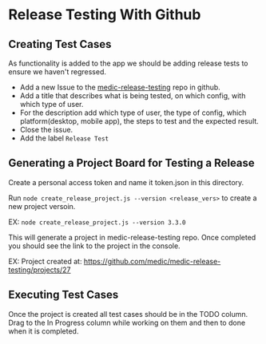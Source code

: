# Release Testing With Github

## Creating Test Cases

As functionality is added to the app we should be adding release tests to ensure we haven't regressed. 

* Add a new Issue to the [medic-release-testing](https://github.com/medic/medic-release-testing/issues) repo in github. 
* Add a title that describes what is being tested, on which config, with which type of user.
* For the description add which type of user, the type of config, which platform(desktop, mobile app), the steps to test and the expected result. 
* Close the issue. 
* Add the label `Release Test`


## Generating a Project Board for Testing a Release


Create a personal access token and name it token.json in this directory. 

Run `node create_release_project.js --version <release_vers>` to create a new project versoin. 

EX: `node create_release_project.js --version 3.3.0`

This will generate a project in medic-release-testing repo. Once completed you should see the link to the project in the console. 

EX: Project created at: https://github.com/medic/medic-release-testing/projects/27

## Executing Test Cases

Once the project is created all test cases should be in the TODO column. Drag to the In Progress column while working on them and then to done when it is completed. 